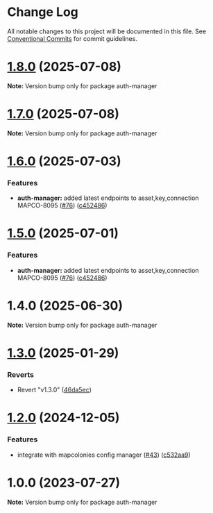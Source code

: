 # Change Log

All notable changes to this project will be documented in this file.
See [Conventional Commits](https://conventionalcommits.org) for commit guidelines.

# [1.8.0](https://github.com/MapColonies/opa-la/compare/v1.6.0...v1.8.0) (2025-07-08)

**Note:** Version bump only for package auth-manager





# [1.7.0](https://github.com/MapColonies/opa-la/compare/v1.6.0...v1.7.0) (2025-07-08)

**Note:** Version bump only for package auth-manager





# [1.6.0](https://github.com/MapColonies/opa-la/compare/v1.4.0...v1.6.0) (2025-07-03)


### Features

* **auth-manager:** added latest endpoints to asset,key,connection MAPCO-8095 ([#76](https://github.com/MapColonies/opa-la/issues/76)) ([c452486](https://github.com/MapColonies/opa-la/commit/c452486ebd8c0882284c5e5ba9b64ce3a3da7de5))





# [1.5.0](https://github.com/MapColonies/opa-la/compare/v1.4.0...v1.5.0) (2025-07-01)


### Features

* **auth-manager:** added latest endpoints to asset,key,connection MAPCO-8095 ([#76](https://github.com/MapColonies/opa-la/issues/76)) ([c452486](https://github.com/MapColonies/opa-la/commit/c452486ebd8c0882284c5e5ba9b64ce3a3da7de5))





# 1.4.0 (2025-06-30)

**Note:** Version bump only for package auth-manager





# [1.3.0](https://github.com/MapColonies/opa-la/compare/v1.2.0...v1.3.0) (2025-01-29)

### Reverts

- Revert "v1.3.0" ([46da5ec](https://github.com/MapColonies/opa-la/commit/46da5ecd82107d5a49631b5a96738cb5766131c0))

# [1.2.0](https://github.com/MapColonies/opa-la/compare/v1.1.0...v1.2.0) (2024-12-05)

### Features

- integrate with mapcolonies config manager ([#43](https://github.com/MapColonies/opa-la/issues/43)) ([c532aa9](https://github.com/MapColonies/opa-la/commit/c532aa9c1fcad5644a04a7c4cf551454a2c8106d))

# 1.0.0 (2023-07-27)

**Note:** Version bump only for package auth-manager
